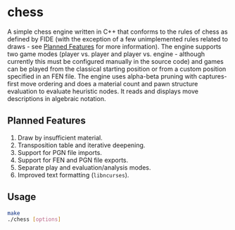 # chess
A simple chess engine written in C++ that conforms to the rules of chess as defined by FIDE (with the exception of a few unimplemented rules related to draws - see [Planned Features](#planned-features) for more information). The engine supports two game modes (player vs. player and player vs. engine - although currently this must be configured manually in the source code) and games can be played from the classical starting position or from a custom position specified in an FEN file. The engine uses alpha-beta pruning with captures-first move ordering and does a material count and pawn structure evaluation to evaluate heuristic nodes. It reads and displays move descriptions in algebraic notation.

## Planned Features
1. Draw by insufficient material.
1. Transposition table and iterative deepening.
1. Support for PGN file imports.
1. Support for FEN and PGN file exports.
1. Separate play and evaluation/analysis modes.
1. Improved text formatting (`libncurses`).

## Usage
```sh
make
./chess [options]
```
